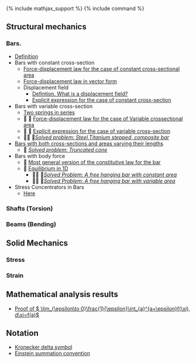 {% include mathjax_support %}
{% include command %}


## Structural mechanics

### Bars.
* [Definition](./Definitions.md)
*  Bars with constant cross-section 
    * [Force-displacement law for the case of constant cross-sectional area](Bars/Bars.md)
    * [Force-displacement law in vector form](./Bars/VectorFormHookesLaw.md)
    * Displacement field
        - [Defintion. What is a displacement field?](Bars/Bars2.md)
        - [Explicit expression for the case of constant cross-section](Bars/Bars3.md)
* Bars with variable cross-section 
    * [Two springs in series](./Bars/SpringsInSeries.md)
    *  :construction: :construction: [Force-displacement law for the case of Variable crossectional area](Bars/Bars4.md)
    - :construction: :construction: [Explicit expression for the case of variable cross-section](Bars/Bars5.md)
    - :construction::construction: :pencil:[_Solved problem: Steel,Titanium stepped, composite bar_](./Bars/SteelTitanium.md) 
* [Bars with both cross-sections and areas varying their lengths](Bars/Bars6.md)
    - :construction: [_Solved problem: Truncated cone_](./Bars/TruncatedCone.md) 
* Bars with body force
  - :construction: [Most general version of the constitutive law for the bar](Bars/BodyForce1.md)
  - :construction: [Equilibrium in 1D](Bars/BodyForce2.md)
    - :construction::construction: :pencil:[_Solved Problem: A free hanging bar with constant area_](Bars/HangingBar1.md)
    - :construction::construction: :pencil:[_Solved Problem: A free hanging bar with variable area_](Bars/HangingBar2.md)     
* Stress Concentrators in Bars
  - [Here](Bars7.md)

### Shafts (Torsion)
### Beams (Bending)

## Solid Mechanics

### Stress
### Strain

## Mathematical analysis results

*  [Proof of  $ \lim_{\epsilon\to 0}\frac{1}{\epsilon}\int_{a}^{a+\epsilon}f(\xi)\, d\xi=f(a)$](Bars/Leibnitz.md)

## Notation
    
* [Kronecker delta symbol](https://appliedmechanicslab.github.io/appliedmechanicslab/course_notes/ENGN1370/KroneckerDeltaSymbol.html)
* [Einstein summation convention](https://appliedmechanicslab.github.io/appliedmechanicslab/course_notes/ENGN1370/ESC.html)
